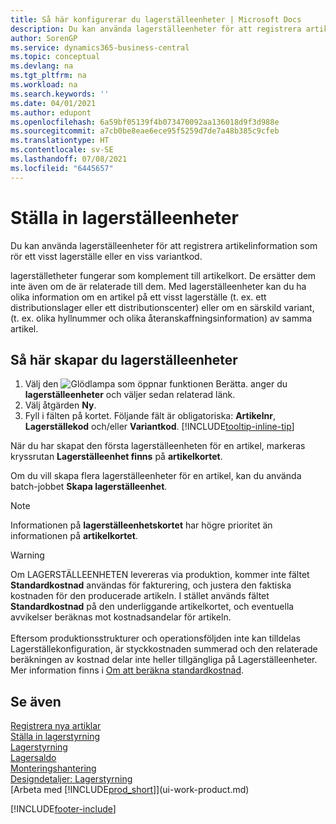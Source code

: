 ```yaml
---
title: Så här konfigurerar du lagerställeenheter | Microsoft Docs
description: Du kan använda lagerställeenheter för att registrera artikelinformation som rör ett visst lagerställe eller en viss variantkod.
author: SorenGP
ms.service: dynamics365-business-central
ms.topic: conceptual
ms.devlang: na
ms.tgt_pltfrm: na
ms.workload: na
ms.search.keywords: ''
ms.date: 04/01/2021
ms.author: edupont
ms.openlocfilehash: 6a59bf05139f4b073470092aa136018d9f3d988e
ms.sourcegitcommit: a7cb0be8eae6ece95f5259d7de7a48b385c9cfeb
ms.translationtype: HT
ms.contentlocale: sv-SE
ms.lasthandoff: 07/08/2021
ms.locfileid: "6445657"
---
```

# <a name="set-up-stockkeeping-units"></a>Ställa in lagerställeenheter
Du kan använda lagerställeenheter för att registrera artikelinformation som rör ett visst lagerställe eller en viss variantkod.  

 lagerställetheter fungerar som komplement till artikelkort. De ersätter dem inte även om de är relaterade till dem. Med lagerställeenheter kan du ha olika information om en artikel på ett visst lagerställe (t. ex. ett distributionslager eller ett distributionscenter) eller om en särskild variant, (t. ex. olika hyllnummer och olika återanskaffningsinformation) av samma artikel.  

## <a name="to-set-up-a-stockkeeping-unit"></a>Så här skapar du lagerställeenheter  

1.  Välj den ![Glödlampa som öppnar funktionen Berätta.](media/ui-search/search_small.png "Berätta vad du vill göra") anger du **lagerställeenheter** och väljer sedan relaterad länk.  
2.  Välj åtgärden **Ny**.  
3.  Fyll i fälten på kortet. Följande fält är obligatoriska: **Artikelnr**, **Lagerställekod** och/eller **Variantkod**. [!INCLUDE[tooltip-inline-tip](includes/tooltip-inline-tip_md.md)]  

När du har skapat den första lagerställeenheten för en artikel, markeras kryssrutan **Lagerställeenhet finns** på **artikelkortet**.  

Om du vill skapa flera lagerställeenheter för en artikel, kan du använda batch-jobbet **Skapa lagerställeenhet**.  

> [!NOTE]  
>  Informationen på **lagerställeenhetskortet** har högre prioritet än informationen på **artikelkortet**.

> [!Warning]
> Om LAGERSTÄLLEENHETEN levereras via produktion, kommer inte fältet **Standardkostnad** användas för fakturering, och justera den faktiska kostnaden för den producerade artikeln. I stället används fältet **Standardkostnad** på den underliggande artikelkortet, och eventuella avvikelser beräknas mot kostnadsandelar för artikeln.<br /><br />
> Eftersom produktionsstrukturer och operationsföljden inte kan tilldelas Lagerställekonfiguration, är styckkostnaden summerad och den relaterade beräkningen av kostnad delar inte heller tillgängliga på Lagerställeenheter. Mer information finns i [Om att beräkna standardkostnad](finance-about-calculating-standard-cost.md).

## <a name="see-also"></a>Se även  
[Registrera nya artiklar](inventory-how-register-new-items.md)  
[Ställa in lagerstyrning](warehouse-setup-warehouse.md)  
[Lagerstyrning](warehouse-manage-warehouse.md)  
[Lagersaldo](inventory-manage-inventory.md)  
[Monteringshantering](assembly-assemble-items.md)    
[Designdetaljer: Lagerstyrning](design-details-warehouse-management.md)  
[Arbeta med [!INCLUDE[prod_short](includes/prod_short.md)]](ui-work-product.md)  


[!INCLUDE[footer-include](includes/footer-banner.md)]